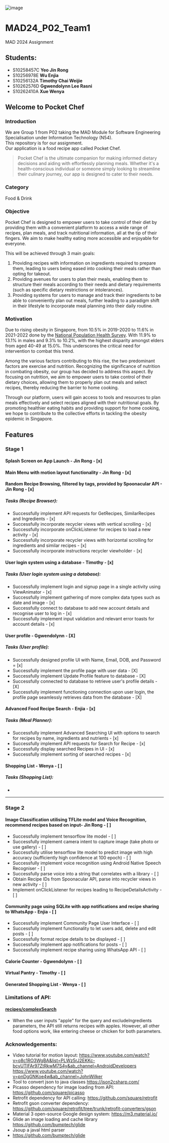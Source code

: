 ![image](https://github.com/enjiawu/MAD24_P02_Team1/blob/main/Pocketchef_logo.svg)
# MAD24_P02_Team1
MAD 2024 Assignment
## Students:
- S10258457C **Yeo Jin Rong**
- S10256978E **Wu Enjia**  
- S10256132A **Timothy Chai Weijie** 
- S10262576D **Ggwendolynn Lee Rasni**  
- S10262410A **Xue Wenya**  

## Welcome to Pocket Chef
### Introduction
We are Group 1 from P02 taking the MAD Module for Software Engineering Specialisation under Information Technology (N54).   
This repository is for our assignment.    
Our application is a food recipe app called Pocket Chef.      
> Pocket Chef is the ultimate companion for making informed dietary decisions and aiding with effortlessly planning meals. Whether it's a health-conscious individual or someone simply looking to streamline their culinary journey, our app is designed to cater to their needs.

### Category
Food & Drink

### Objective
Pocket Chef is designed to empower users to take control of their diet by providing them with a convenient platform to access a wide range of recipes, plan meals, and track nutritional information, all at the tip of their fingers. We aim to make healthy eating more accessible and enjoyable for everyone.


This will be achieved through 3 main goals:
1) Providing recipes with information on ingredients required to prepare them, leading to users being eased into cooking their meals rather than opting for takeout.
2) Providing avenues for users to plan their meals, enabling them to structure their meals according to their needs and dietary requirements (such as specific dietary restrictions or intolerances).
3) Providing systems for users to manage and track their ingredients to be able to conveniently plan out meals, further leading to a paradigm shift in their lifestyle to incorporate meal planning into their daily routine.

### Motivation
Due to rising obesity in Singapore, from 10.5% in 2019-2020 to 11.6% in 2021-2022 done by the [National Population Health Survey](https://www.healthhub.sg/live-healthy/its-not-a-small-world-after-all#:~:text=Based%20on%20the%202021%2F2022,increase%20in%20obesity%20rates%20observed). With 11.9% to 13.1% in males and 9.3% to 10.2%, with the highest disparity amongst elders from aged 40-49 at 15.0%. This underscores the critical need for intervention to combat this trend.


Among the various factors contributing to this rise, the two predominant factors are exercise and nutrition. Recognizing the significance of nutrition in combating obesity, our group has decided to address this aspect. By focusing on nutrition, we aim to empower users to take control of their dietary choices, allowing them to properly plan out meals and select recipes, thereby reducing the barrier to home cooking.


Through our platform, users will gain access to tools and resources to plan meals effectively and select recipes aligned with their nutritional goals. By promoting healthier eating habits and providing support for home cooking, we hope to contribute to the collective efforts in tackling the obesity epidemic in Singapore.

## Features
### Stage 1
#### Splash Screen on App Launch - Jin Rong - [x]
#### Main Menu with motion layout functionality - Jin Rong - [x]
#### Random Recipe Browsing, filtered by tags, provided by Spoonacular API - Jin Rong - [x]
##### Tasks (Recipe Browser):
- Successfully implement API requests for GetRecipes, SimilarRecipes and Ingredients - [x]
- Successfully incorporate recycler views with vertical scrolling - [x]
- Successfully incorporate onClickListener for recipes to load a new activity - [x]
- Successfully incorporate recycler views with horizontal scrolling for ingredients and similar recipes - [x]
- Successfully incorporate instructions recycler viewholder - [x]
  
#### User login system using a database - Timothy - [x]
##### Tasks (User login system using a database):
- Successfully implement login and signup page in a single activity using ViewAnimator - [x]
- Successfully implement gathering of more complex data types such as date and image - [x]
- Successfully connect to database to add new account details and recognise user to log in - [x]
- Successfully implement input validation and relevant error toasts for account details - [x]

#### User profile - Ggwendolynn - [X]
##### Tasks (User profile):
- Successfully designed profile UI with Name, Email, DOB, and Password = [x]
- Successfully implement the profile page with user data - [X]
- Successfully implement Update Profile feature to database - [X]
- Successfully connected to database to retrieve user's profile details - [X]
- Successfully implement functioning connection upon user login, the profile page seamlessly retrieves data from the database - [X]

#### Advanced Food Recipe Search - Enjia - [x]
##### Tasks (Meal Planner):
- Successfully implement Advanced Searching UI with options to search for recipes by name, ingredients and nutrients - [x]
- Successfully implement API requests for Search for Recipe - [x]
- Successfully display searched Recipes in UI - [x]
- Successfully implement sorting of searched recipes - [x]

#### Shopping List - Wenya - [ ]
##### Tasks (Shopping List):
- 
---
### Stage 2
#### Image Classification utilising TFLite model and Voice Recognition, recommend recipes based on input- Jin Rong - [ ]
- Successfully implement tensorflow lite model - [ ]
- Successfully implement camera intent to capture image (take photo or use gallery) - [ ]
- Successfully utilise tensorflow lite model to predict image with high accuracy (sufficiently high confidence at 100 epoch) - [ ]
- Successfully implement voice recognition using Android Native Speech Recogniser - [ ]
- Successfully parse voice into a string that correlates with a library - [ ]
- Obtain Recipe IDs from Spoonacular API, parse into recycler views in new activity - [ ]
- Implement onClickListener for recipes leading to RecipeDetailsActivity - [ ]

#### Community page using SQLite with app notifications and recipe sharing to WhatsApp - Enjia - [ ]
- Successfully implement Community Page User Interface - [ ]
- Successfully implement functionality to let users add, delete and edit posts - [ ]
- Successfully format recipe details to be displayed - [ ]
- Successfully implement app notifications for posts - [ ]
- Successfully implement recipe sharing using WhatsApp API - [ ]
#### Calorie Counter - Ggwendolynn - [ ]
#### Virtual Pantry - Timothy - [ ]
#### Generated Shopping List - Wenya - [ ]
### Limitations of API:
#### [recipes/complexSearch](https://spoonacular.com/food-api/docs#Search-Recipes-Complex)
- When the user inputs "apple" for the query and excludeIngredients parameters, the API still returns recipes with apples. However, all other food options work, like entering cheese or chicken for both parameters. 
### Acknowledgements:
- Video tutorial for motion layout:
https://www.youtube.com/watch?v=o8c1RO3WgBA&list=PLWz5rJ2EKKc-bcyUTIFAr97ZtRkwM7S4y&ab_channel=AndroidDevelopers
https://www.youtube.com/watch?v=pnDgGNKoe4w&ab_channel=JohnWilker
- Tool to convert json to java classes
https://json2csharp.com/
- Picasso dependency for image loading from API:
https://github.com/square/picasso
- Retrofit dependency for API calling:
https://github.com/square/retrofit
- Retrofit gson converter dependency:
https://github.com/square/retrofit/tree/trunk/retrofit-converters/gson
- Material 3 open-source Google design system:
https://m3.material.io/
- Glide an image loading and cache library
https://github.com/bumptech/glide
- Jsoup a javal html parser 
- https://github.com/bumptech/glide

